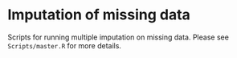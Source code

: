 # Imputation of missing data
Scripts for running multiple imputation on missing data. Please see `Scripts/master.R` for more details.
